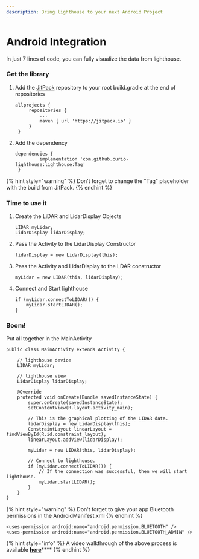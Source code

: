 ```yaml
---
description: Bring lighthouse to your next Android Project
---
```


# Android Integration

In just 7 lines of code, you can fully visualize the data from lighthouse.

### Get the library

1. Add the [JitPack](https://jitpack.io/#curio-lighthouse/lighthouse) repository to your root build.gradle at the end of repositories

   ```text
   allprojects {
   		repositories {
   			...
   			maven { url 'https://jitpack.io' }
   		}
   	}
   ```

2. Add the dependency

   ```text
   dependencies {
   	        implementation 'com.github.curio-lighthouse:lighthouse:Tag'
   	}
   ```

{% hint style="warning" %}
Don't forget to change the "Tag" placeholder with the build from JitPack.
{% endhint %}

### Time to use it

1. Create the LiDAR and LidarDisplay Objects

   ```text
   LIDAR myLidar;
   LidarDisplay lidarDisplay;
   ```

2. Pass the Activity to the LidarDisplay Constructor

   ```text
   lidarDisplay = new LidarDisplay(this);
   ```

3. Pass the Activity and LidarDisplay to the LDAR constructor

   ```text
   myLidar = new LIDAR(this, lidarDisplay);
   ```

4. Connect and Start lighthouse

   ```text
   if (myLidar.connectToLIDAR()) {
       myLidar.startLIDAR();
   }
   ```

### Boom! 

Put all together in the MainActivity

```text
public class MainActivity extends Activity {

    // lighthouse device
    LIDAR myLidar;

    // lighthouse view
    LidarDisplay lidarDisplay;

    @Override
    protected void onCreate(Bundle savedInstanceState) {
        super.onCreate(savedInstanceState);
        setContentView(R.layout.activity_main);

        // This is the graphical plotting of the LIDAR data.
        lidarDisplay = new LidarDisplay(this);
        ConstraintLayout linearLayout = findViewById(R.id.constraint_layout);
        linearLayout.addView(lidarDisplay);

        myLidar = new LIDAR(this, lidarDisplay);

        // Connect to lighthouse.
        if (myLidar.connectToLIDAR()) {
            // If the connection was successful, then we will start lighthouse.
            myLidar.startLIDAR();
        }
    }
}
```

 

{% hint style="warning" %}
Don't forget to give your app Bluetooth permissions in the AndroidManifest.xml
{% endhint %}

```text
<uses-permission android:name="android.permission.BLUETOOTH" />
<uses-permission android:name="android.permission.BLUETOOTH_ADMIN" />
```

{% hint style="info" %}
A video walkthrough of the above process is available [**here**](https://www.youtube.com/watch?v=Ep4xlEgZQuU)\*\*\*\*
{% endhint %}




